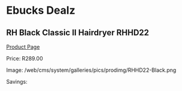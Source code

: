 
# Ebucks Dealz
## RH Black Classic II Hairdryer RHHD22
[Product Page](https://www.ebucks.com/web/shop/productSelected.do?prodId=1205752265&catId=1186086453)

Price: R289.00

Image: /web/cms/system/galleries/pics/prodimg/RHHD22-Black.png

Savings: 


	